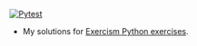 [![Pytest](https://github.com/heykarimoff/exercism-python/actions/workflows/pytest.yml/badge.svg?branch=master)](https://github.com/heykarimoff/exercism-python/actions/workflows/pytest.yml)

* My solutions for [Exercism Python exercises](https://exercism.org/tracks/python).
